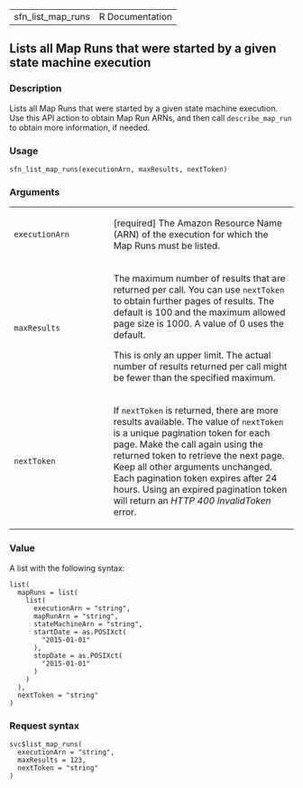 <table style="width: 100%;">
<tbody>
<tr class="odd">
<td>sfn_list_map_runs</td>
<td style="text-align: right;">R Documentation</td>
</tr>
</tbody>
</table>

## Lists all Map Runs that were started by a given state machine execution

### Description

Lists all Map Runs that were started by a given state machine execution.
Use this API action to obtain Map Run ARNs, and then call
`describe_map_run` to obtain more information, if needed.

### Usage

    sfn_list_map_runs(executionArn, maxResults, nextToken)

### Arguments

<table>
<colgroup>
<col style="width: 35%" />
<col style="width: 65%" />
</colgroup>
<tbody>
<tr class="odd">
<td><code id="sfn_list_map_runs_:_executionArn">executionArn</code></td>
<td><p>[required] The Amazon Resource Name (ARN) of the execution for
which the Map Runs must be listed.</p></td>
</tr>
<tr class="even">
<td><code id="sfn_list_map_runs_:_maxResults">maxResults</code></td>
<td><p>The maximum number of results that are returned per call. You can
use <code>nextToken</code> to obtain further pages of results. The
default is 100 and the maximum allowed page size is 1000. A value of 0
uses the default.</p>
<p>This is only an upper limit. The actual number of results returned
per call might be fewer than the specified maximum.</p></td>
</tr>
<tr class="odd">
<td><code id="sfn_list_map_runs_:_nextToken">nextToken</code></td>
<td><p>If <code>nextToken</code> is returned, there are more results
available. The value of <code>nextToken</code> is a unique pagination
token for each page. Make the call again using the returned token to
retrieve the next page. Keep all other arguments unchanged. Each
pagination token expires after 24 hours. Using an expired pagination
token will return an <em>HTTP 400 InvalidToken</em> error.</p></td>
</tr>
</tbody>
</table>

### Value

A list with the following syntax:

    list(
      mapRuns = list(
        list(
          executionArn = "string",
          mapRunArn = "string",
          stateMachineArn = "string",
          startDate = as.POSIXct(
            "2015-01-01"
          ),
          stopDate = as.POSIXct(
            "2015-01-01"
          )
        )
      ),
      nextToken = "string"
    )

### Request syntax

    svc$list_map_runs(
      executionArn = "string",
      maxResults = 123,
      nextToken = "string"
    )

